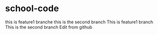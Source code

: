 # school-code
this is feature1 branche
this is the second branch
This is feature1 branch
This is the second branch
Edit from github
